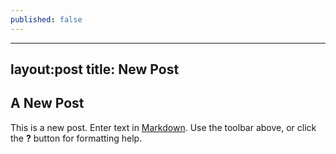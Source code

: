 ```yaml
---
published: false
---
```

---
layout:post
title: New Post
---

## A New Post
This is a new post.
Enter text in [Markdown](http://daringfireball.net/projects/markdown/). Use the toolbar above, or click the **?** button for formatting help.
